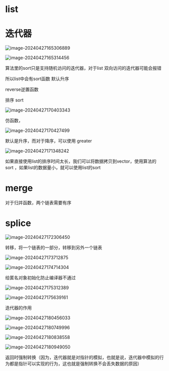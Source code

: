 # list

# 迭代器

![image-20240427165306889](C:\Users\30780\AppData\Roaming\Typora\typora-user-images\image-20240427165306889.png)

![image-20240427165314456](C:\Users\30780\AppData\Roaming\Typora\typora-user-images\image-20240427165314456.png)

算法里的sort只是支持随机访问的迭代器，对于list  双向访问的迭代器可能会报错

所以list中会有sort函数 默认升序

reverse逆置函数



排序 sort

![image-20240427170403343](C:\Users\30780\AppData\Roaming\Typora\typora-user-images\image-20240427170403343.png)

仿函数，

![image-20240427170427499](C:\Users\30780\AppData\Roaming\Typora\typora-user-images\image-20240427170427499.png)

默认是升序，而对于降序，可以使用 greater 

![image-20240427171348242](C:\Users\30780\AppData\Roaming\Typora\typora-user-images\image-20240427171348242.png)

如果直接使用list的排序时间太长，我们可以将数据拷贝到vector，使用算法的sort ，如果list的数据量小，就可以使用list的sort

# merge

对于归并函数，两个链表需要有序

# splice

![image-20240427172306450](C:\Users\30780\AppData\Roaming\Typora\typora-user-images\image-20240427172306450.png)

转移，将一个链表的一部分，转移到另外一个链表

![image-20240427173712875](C:\Users\30780\AppData\Roaming\Typora\typora-user-images\image-20240427173712875.png)

![image-20240427174714304](C:\Users\30780\AppData\Roaming\Typora\typora-user-images\image-20240427174714304.png)

给匿名对象初始化防止编译器不通过

![image-20240427175312389](C:\Users\30780\AppData\Roaming\Typora\typora-user-images\image-20240427175312389.png)

![image-20240427175639161](C:\Users\30780\AppData\Roaming\Typora\typora-user-images\image-20240427175639161.png)



迭代器的作用

![image-20240427180456033](C:\Users\30780\AppData\Roaming\Typora\typora-user-images\image-20240427180456033.png)

![image-20240427180749996](C:\Users\30780\AppData\Roaming\Typora\typora-user-images\image-20240427180749996.png)

![image-20240427180838558](C:\Users\30780\AppData\Roaming\Typora\typora-user-images\image-20240427180838558.png)

![image-20240427180949050](C:\Users\30780\AppData\Roaming\Typora\typora-user-images\image-20240427180949050.png)

返回时强制转换（因为，迭代器就是对指针的模拟，也就是说，迭代器中模拟的行为都是指针可以实现的行为，这也就是强制转换不会丢失数据的原因）